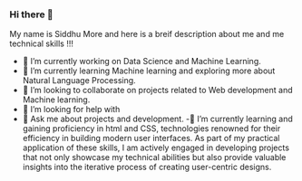 ### Hi there 👋

My name is Siddhu More and here is a breif description about me and me technical skills !!!




- 🔭 I’m currently working on Data Science and Machine Learning.
- 🌱 I’m currently learning Machine learning and exploring more about Natural Language Processing.
- 👯 I’m looking to collaborate on projects related to Web development and Machine learning.
- 🤔 I’m looking for help with 
- 💬 Ask me about projects and development. 
-🌱 I’m currently learning and gaining proficiency in html and CSS, technologies renowned for their efficiency in building modern user interfaces. As part of my practical application of these skills, I am actively engaged in developing projects that not only showcase my technical abilities but also provide valuable insights into the iterative process of creating user-centric designs.
  
